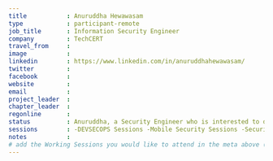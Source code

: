 ```yaml
---
title           : Anuruddha Hewawasam
type            : participant-remote
job_title       : Information Security Engineer
company         : TechCERT
travel_from     :
image           :
linkedin        : https://www.linkedin.com/in/anuruddhahewawasam/
twitter         :
facebook        :
website         : 
email           : 
project_leader  :
chapter_leader  :
regonline       :
status          : Anuruddha, a Security Engineer who is interested to develop his skills in Application Security.
sessions        : -DEVSECOPS Sessions -Mobile Security Sessions -Security Playbooks Sessions
notes           :
# add the Working Sessions you would like to attend in the meta above (use the session's title) e.g. sessions (one per line): -Security Playbooks Diagrams -Hackathon Daily Sessions
---
```


<!-- put more details about participant here -->
